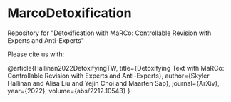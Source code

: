# MarcoDetoxification
Repository for "Detoxification with MaRCo: Controllable Revision with Experts and Anti-Experts"

Please cite us with:

@article{Hallinan2022DetoxifyingTW,
  title={Detoxifying Text with MaRCo: Controllable Revision with Experts and Anti-Experts},
  author={Skyler Hallinan and Alisa Liu and Yejin Choi and Maarten Sap},
  journal={ArXiv},
  year={2022},
  volume={abs/2212.10543}
}
